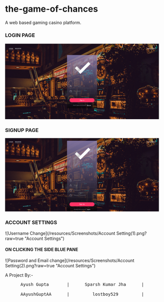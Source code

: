 # the-game-of-chances
A web based gaming casino platform.

<h3>LOGIN PAGE</h3>

![Login Page](/resources/Screenshots/login.png?raw=true "Login Portal")

<h3>SIGNUP PAGE</h3>

![Sign Up Page](/resources/Screenshots/signup.png?raw=true "Sign Up Portal")

<h3>ACCOUNT SETTINGS</h3>

![Username Change](/resources/Screenshots/Account Setting(1).png?raw=true "Account Settings")

<h4>ON CLICKING THE SIDE BLUE PANE</h4>

![Password and Email change](/resources/Screenshots/Account Setting(2).png?raw=true "Account Settings")


A Project By:-
<pre>
      Ayush Gupta       |      Sparsh Kumar Jha      |       Ayush Daksh <br>
      AAyushGuptAA      |         lostboy529         |       frozentoad9
</pre>
